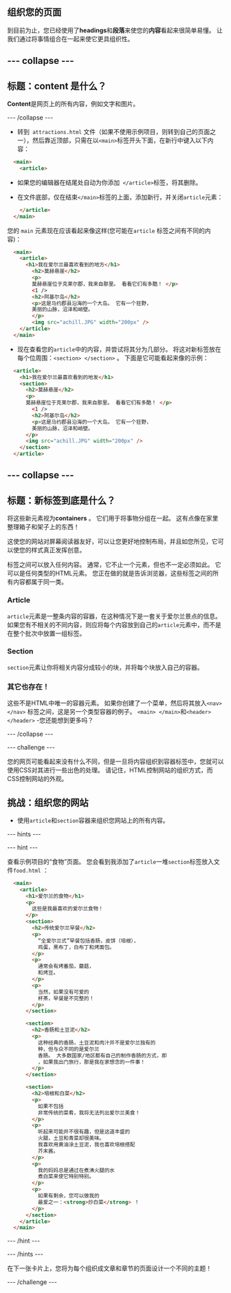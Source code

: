 ## 组织您的页面

到目前为止，您已经使用了**headings**和**段落**来使您的**内容**看起来很简单易懂。 让我们通过将事情组合在一起来使它更具组织性。

## \--- collapse \---

## 标题：content 是什么？

**Content**是网页上的所有内容，例如文字和图片。

\--- /collapse \---

+ 转到` attractions.html` 文件（如果不使用示例项目，则转到自己的页面之一），然后靠近顶部，只需在以`<main>`</strong>标签开头下面，在新行中键入以下内容： 

```html
  <main>
    <article>
```

+ 如果您的编辑器在结尾处自动为你添加` </article>`标签，将其删除。

+ 在文件底部，仅在结束`</main>`标签的上面，添加新行，并关闭`article`元素：

```html
    </article>
  </main>
```

您的 `main` 元素现在应该看起来像这样(您可能在`article` 标签之间有不同的内容)：

```html
  <main>
    <article>
      <h1>我在爱尔兰最喜欢看到的地方</h1>
        <h2>莫赫悬崖</h2>
        <p>
        莫赫悬崖位于克莱尔郡，我来自那里。 看看它们有多酷！ </p>
        <1 />
        <h2>阿基尔岛</h2>
        <p>这是马约郡县沿海的一个大岛。 它有一个狂野，
        美丽的山脉，沼泽和峭壁。
        </p>
        <img src="achill.JPG" width="200px" />
    </article>
  </main>
```

+ 现在查看您的`article`中的内容，并尝试将其分为几部分。 将这对新标签放在每个位周围：`<section> </section>` 。 下面是它可能看起来像的示例：

```html
  <article>
    <h1>我在爱尔兰最喜欢看到的地发</h1>
    <section>
      <h2>莫赫悬崖</h2>
      <p>
      莫赫悬崖位于克莱尔郡，我来自那里。 看看它们有多酷！ </p>
        <1 />
        <h2>阿基尔岛</h2>
        <p>这是马约郡县沿海的一个大岛。 它有一个狂野，
        美丽的山脉，沼泽和峭壁。
      </p>
      <img src="achill.JPG" width="200px" />
    </section>
  </article>
```

## \--- collapse \---

## 标题：新标签到底是什么？

将这些新元素视为**containers** 。 它们用于将事物分组在一起。 这有点像在家里整理箱子和架子上的东西！

这使您的网站对屏幕阅读器友好，可以让您更好地控制布局，并且如您所见，它可以使您的样式真正发挥创意。

标签之间可以放入任何内容。 通常，它不止一个元素，但也不一定必须如此。 它可以是任何类型的HTML元素。 您正在做的就是告诉浏览器，这些标签之间的所有内容都属于同一类。

### Article

`article`元素是一整条内容的容器，在这种情况下是一套关于爱尔兰景点的信息。 如果您有不相关的不同内容，则应将每个内容放到自己的`article`元素中，而不是在整个批次中放置一组标签。

### Section

`section`元素让你将相关内容分成较小的块，并将每个块放入自己的容器。

### 其它也存在！

这些不是HTML中唯一的容器元素。 如果你创建了一个菜单，然后将其放入`<nav> </nav>` 标签之间，这是另一个类型容器的例子。 `<main> </main>`和`<header> </header>` -您还能想到更多吗？

\--- /collapse \---

\--- challenge \---

您的网页可能看起来没有什么不同，但是一旦将内容组织到容器标签中，您就可以使用CSS对其进行一些出色的处理。 请记住，HTML控制网站的组织方式，而CSS控制网站的外观。

## 挑战：组织您的网站

+ 使用`article`和`section`容器来组织您网站上的所有内容。 

\--- hints \---

\--- hint \---

查看示例项目的“食物”页面。 您会看到我添加了`article`一堆`section`标签放入文件` food.html ` ：

```html
  <main>
    <article>
      <h1>爱尔兰的食物</h1>
      <p>
        这些是我最喜欢的爱尔兰食物！
      </p>  
      <section>
        <h2>传统爱尔兰早餐</h2>
        <p>
          “全爱尔兰式”早餐包括香肠，皮饼（培根），
          鸡蛋，黑布丁，白布丁和烤面包。
        </p>
        <p>
          通常会有烤番茄，蘑菇，
          和烤豆。
        </p>
        <p>
          当然，如果没有可爱的 
          杯茶，早餐是不完整的！
        </p>
      </section>

      <section>
        <h2>香肠和土豆泥</h2>
        <p>
          这种经典的香肠，土豆泥和肉汁并不是爱尔兰独有的
          种，但与众不同的是爱尔兰
          香肠。 大多数国家/地区都有自己的制作香肠的方式，即
          ，如果我出门旅行，那是我在家想念的一件事！
        </p>
      </section>

      <section>
        <h2>培根和白菜</h2>
        <p>
          如果不包括
          非常传统的菜肴，我将无法列出爱尔兰美食！
        </p>
        <p>
          听起来可能并不很有趣，但是这道丰盛的
          火腿，土豆和青菜却很美味。
          我喜欢用黄油涂土豆泥，我也喜欢培根搭配
          芥末酱。
        </p>
        <p>
          我的妈妈总是通过在煮沸火腿的水
          煮白菜来使它特别特别。
        </p>
        <p>
          如果有剩余，您可以做我的
          最爱之一：<strong>炒白菜</strong> ！
        </p>
      </section>
    </article>     
  </main>
```

\--- /hint \---

\--- /hints \---

在下一张卡片上，您将为每个组织成文章和章节的页面设计一个不同的主题！

\--- /challenge \---